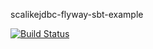 scalikejdbc-flyway-sbt-example

[![Build Status](https://travis-ci.com/xuwei-k/scalikejdbc-flyway-sbt-example.svg?branch=master)](https://travis-ci.com/xuwei-k/scalikejdbc-flyway-sbt-example)
